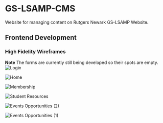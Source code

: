 # GS-LSAMP-CMS
Website for managing content on Rutgers Newark GS-LSAMP Website.

## Frontend Development
### High Fidelity Wireframes
**Note** The forms are currently still being developed so their spots are empty.
![Login](https://github.com/christinolb/GS-LSAMP-CMS/assets/49823328/568526a5-b829-4526-a091-6c42c7cfa2cb)

![Home](https://github.com/christinolb/GS-LSAMP-CMS/assets/49823328/7fd061f5-dd7d-4bc9-9db8-9dfd58173a8a)

![Membership](https://github.com/christinolb/GS-LSAMP-CMS/assets/49823328/5ae70620-524e-47f5-bde9-47d516a31e75)

![Student Resources](https://github.com/christinolb/GS-LSAMP-CMS/assets/49823328/b1c8210f-fe07-41e8-9ab0-33e84a387408)

![Events   Opportunities (2)](https://github.com/christinolb/GS-LSAMP-CMS/assets/49823328/a7791357-2e9a-42f1-9609-cd08275329c2)

![Events   Opportunities (1)](https://github.com/christinolb/GS-LSAMP-CMS/assets/49823328/3bdefefc-fbda-4474-8674-6e134445ad05)





